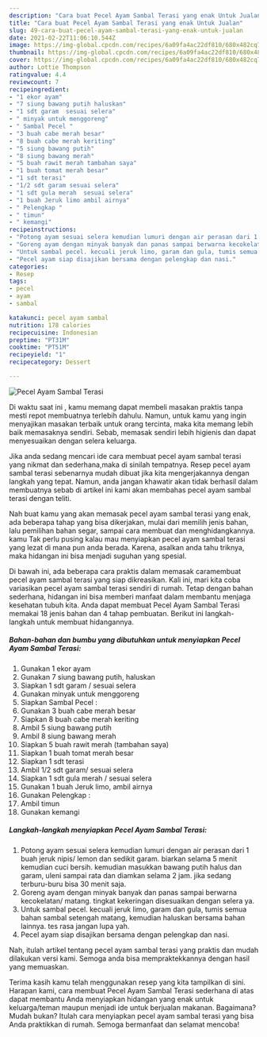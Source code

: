 ```yaml
---
description: "Cara buat Pecel Ayam Sambal Terasi yang enak Untuk Jualan"
title: "Cara buat Pecel Ayam Sambal Terasi yang enak Untuk Jualan"
slug: 49-cara-buat-pecel-ayam-sambal-terasi-yang-enak-untuk-jualan
date: 2021-02-22T11:06:10.544Z
image: https://img-global.cpcdn.com/recipes/6a09fa4ac22df810/680x482cq70/pecel-ayam-sambal-terasi-foto-resep-utama.jpg
thumbnail: https://img-global.cpcdn.com/recipes/6a09fa4ac22df810/680x482cq70/pecel-ayam-sambal-terasi-foto-resep-utama.jpg
cover: https://img-global.cpcdn.com/recipes/6a09fa4ac22df810/680x482cq70/pecel-ayam-sambal-terasi-foto-resep-utama.jpg
author: Lottie Thompson
ratingvalue: 4.4
reviewcount: 7
recipeingredient:
- "1 ekor ayam"
- "7 siung bawang putih haluskan"
- "1 sdt garam  sesuai selera"
- " minyak untuk menggoreng"
- " Sambal Pecel "
- "3 buah cabe merah besar"
- "8 buah cabe merah keriting"
- "5 siung bawang putih"
- "8 siung bawang merah"
- "5 buah rawit merah tambahan saya"
- "1 buah tomat merah besar"
- "1 sdt terasi"
- "1/2 sdt garam sesuai selera"
- "1 sdt gula merah  sesuai selera"
- "1 buah Jeruk limo ambil airnya"
- " Pelengkap "
- " timun"
- " kemangi"
recipeinstructions:
- "Potong ayam sesuai selera kemudian lumuri dengan air perasan dari 1 buah jeruk nipis/ lemon dan sedikit garam. biarkan selama 5 menit kemudian cuci bersih. kemudian masukkan bawang putih halus dan garam, uleni sampai rata dan diamkan selama 2 jam. jika sedang terburu-buru bisa 30 menit saja."
- "Goreng ayam dengan minyak banyak dan panas sampai berwarna kecokelatan/ matang. tingkat kekeringan disesuaikan dengan selera ya."
- "Untuk sambal pecel. kecuali jeruk limo, garam dan gula, tumis semua bahan sambal setengah matang, kemudian haluskan bersama bahan lainnya. tes rasa jangan lupa yah."
- "Pecel ayam siap disajikan bersama dengan pelengkap dan nasi."
categories:
- Resep
tags:
- pecel
- ayam
- sambal

katakunci: pecel ayam sambal 
nutrition: 178 calories
recipecuisine: Indonesian
preptime: "PT31M"
cooktime: "PT51M"
recipeyield: "1"
recipecategory: Dessert

---
```



![Pecel Ayam Sambal Terasi](https://img-global.cpcdn.com/recipes/6a09fa4ac22df810/680x482cq70/pecel-ayam-sambal-terasi-foto-resep-utama.jpg)

Di waktu  saat ini , kamu memang dapat membeli masakan praktis tanpa mesti repot membuatnya terlebih dahulu. Namun, untuk kamu yang ingin menyajikan masakan terbaik untuk orang tercinta, maka kita memang lebih baik memasaknya sendiri. Sebab, memasak sendiri lebih higienis dan dapat menyesuaikan dengan selera keluarga.

Jika anda sedang mencari ide cara membuat pecel ayam sambal terasi yang nikmat dan sederhana,maka di sinilah tempatnya. Resep pecel ayam sambal terasi  sebenarnya mudah dibuat jika kita mengerjakannya dengan langkah yang tepat. Namun, anda jangan khawatir akan tidak berhasil dalam membuatnya 
sebab di artikel ini kami akan membahas pecel ayam sambal terasi dengan teliti.  



Nah buat kamu yang akan memasak pecel ayam sambal terasi yang enak, ada beberapa tahap yang bisa dikerjakan, mulai dari memilih jenis bahan, lalu pemilihan bahan segar, sampai cara membuat dan menghidangkannya. kamu Tak perlu pusing kalau mau menyiapkan pecel ayam sambal terasi yang lezat di mana pun anda berada. Karena, asalkan anda  tahu triknya, maka hidangan ini bisa menjadi suguhan yang spesial.

Di bawah ini, ada beberapa cara praktis  dalam memasak caramembuat pecel ayam sambal terasi yang siap dikreasikan. Kali ini, mari kita coba variasikan pecel ayam sambal terasi sendiri di rumah. Tetap dengan bahan sederhana, hidangan ini bisa memberi manfaat dalam membantu menjaga kesehatan tubuh kita. Anda dapat membuat Pecel Ayam Sambal Terasi memakai 18 jenis bahan dan 4 tahap pembuatan. Berikut ini langkah-langkah untuk membuat hidangannya.

<!--inarticleads1-->

##### Bahan-bahan dan bumbu yang dibutuhkan untuk menyiapkan Pecel Ayam Sambal Terasi:

1. Gunakan 1 ekor ayam
1. Gunakan 7 siung bawang putih, haluskan
1. Siapkan 1 sdt garam / sesuai selera
1. Gunakan  minyak untuk menggoreng
1. Siapkan  Sambal Pecel :
1. Gunakan 3 buah cabe merah besar
1. Siapkan 8 buah cabe merah keriting
1. Ambil 5 siung bawang putih
1. Ambil 8 siung bawang merah
1. Siapkan 5 buah rawit merah (tambahan saya)
1. Siapkan 1 buah tomat merah besar
1. Siapkan 1 sdt terasi
1. Ambil 1/2 sdt garam/ sesuai selera
1. Siapkan 1 sdt gula merah / sesuai selera
1. Gunakan 1 buah Jeruk limo, ambil airnya
1. Gunakan  Pelengkap :
1. Ambil  timun
1. Gunakan  kemangi




<!--inarticleads2-->

##### Langkah-langkah menyiapkan Pecel Ayam Sambal Terasi:

1. Potong ayam sesuai selera kemudian lumuri dengan air perasan dari 1 buah jeruk nipis/ lemon dan sedikit garam. biarkan selama 5 menit kemudian cuci bersih. kemudian masukkan bawang putih halus dan garam, uleni sampai rata dan diamkan selama 2 jam. jika sedang terburu-buru bisa 30 menit saja.
1. Goreng ayam dengan minyak banyak dan panas sampai berwarna kecokelatan/ matang. tingkat kekeringan disesuaikan dengan selera ya.
1. Untuk sambal pecel. kecuali jeruk limo, garam dan gula, tumis semua bahan sambal setengah matang, kemudian haluskan bersama bahan lainnya. tes rasa jangan lupa yah.
1. Pecel ayam siap disajikan bersama dengan pelengkap dan nasi.




Nah, itulah artikel tentang  pecel ayam sambal terasi  yang praktis dan mudah dilakukan versi kami. Semoga anda bisa mempraktekkannya dengan hasil yang memuaskan. 

Terima kasih kamu telah menggunakan resep yang kita tampilkan di sini. Harapan kami, cara membuat  Pecel Ayam Sambal Terasi sederhana di atas dapat membantu Anda menyiapkan hidangan yang enak untuk keluarga/teman maupun menjadi ide untuk berjualan makanan. Bagaimana? Mudah bukan? Itulah cara menyiapkan pecel ayam sambal terasi yang bisa Anda praktikkan di rumah. Semoga bermanfaat dan selamat mencoba!

